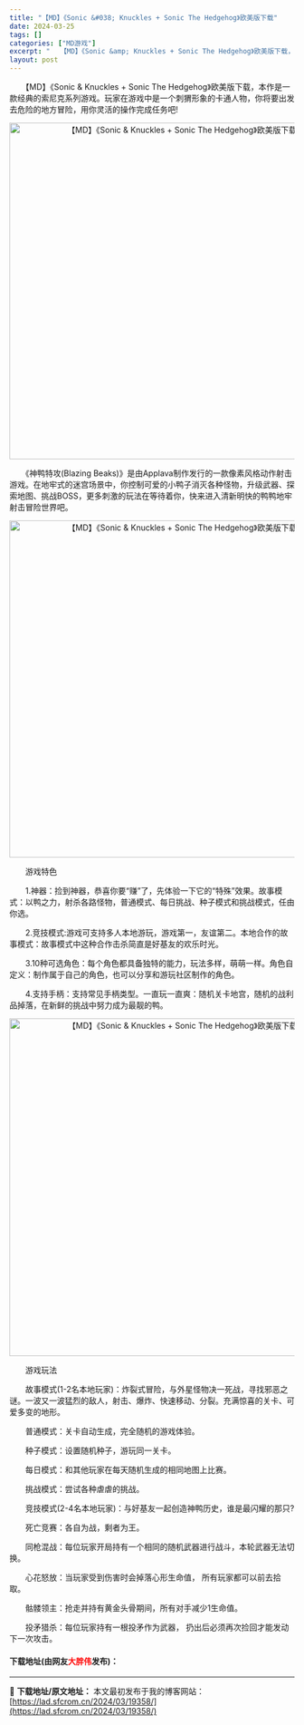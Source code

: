 ```yaml
---
title: "【MD】《Sonic &#038; Knuckles + Sonic The Hedgehog》欧美版下载"
date: 2024-03-25
tags: []
categories: ["MD游戏"]
excerpt: "　　【MD】《Sonic &amp; Knuckles + Sonic The Hedgehog》欧美版下载，本作是一款经典的索尼克系列游戏。玩家在游戏中是一个刺猬形象的卡通人物，你将要出发去危险的地方冒险，用你灵活的操作完成任务吧! 　　《神鸭特攻(Blazing Beaks)》是由Applava&hellip;"
layout: post
---
```


 <p>　　【MD】《Sonic &amp; Knuckles + Sonic The Hedgehog》欧美版下载，本作是一款经典的索尼克系列游戏。玩家在游戏中是一个刺猬形象的卡通人物，你将要出发去危险的地方冒险，用你灵活的操作完成任务吧!</p> <p align="center"><img align="" border="0" src="https://lad.sfcrom.cn/wp-content/uploads/2024/03/20240325_660112544ac46.png" width="594" alt="【MD】《Sonic &amp; Knuckles + Sonic The Hedgehog》欧美版下载" /></p> <p>　　《神鸭特攻(Blazing Beaks)》是由Applava制作发行的一款像素风格动作射击游戏。在地牢式的迷宫场景中，你控制可爱的小鸭子消灭各种怪物，升级武器、探索地图、挑战BOSS，更多刺激的玩法在等待着你，快来进入清新明快的鸭鸭地牢射击冒险世界吧。</p> <p align="center"><img align="" border="0" src="https://lad.sfcrom.cn/wp-content/uploads/2024/03/20240325_6601125540f0b.png" width="595" alt="【MD】《Sonic &amp; Knuckles + Sonic The Hedgehog》欧美版下载" /></p> <p>　　游戏特色</p> <p>　　1.神器：捡到神器，恭喜你要&ldquo;赚&rdquo;了，先体验一下它的&ldquo;特殊&rdquo;效果。故事模式：以鸭之力，射杀各路怪物，普通模式、每日挑战、种子模式和挑战模式，任由你选。</p> <p>　　2.竞技模式:游戏可支持多人本地游玩，游戏第一，友谊第二。本地合作的故事模式：故事模式中这种合作击杀简直是好基友的欢乐时光。</p> <p>　　3.10种可选角色：每个角色都具备独特的能力，玩法多样，萌萌一样。角色自定义：制作属于自己的角色，也可以分享和游玩社区制作的角色。</p> <p>　　4.支持手柄：支持常见手柄类型。一直玩一直爽：随机关卡地宫，随机的战利品掉落，在新鲜的挑战中努力成为最靓的鸭。</p> <p align="center"><img align="" border="0" src="https://lad.sfcrom.cn/wp-content/uploads/2024/03/20240325_660112564d4db.png" width="596" alt="【MD】《Sonic &amp; Knuckles + Sonic The Hedgehog》欧美版下载" /></p> <p>　　游戏玩法</p> <p>　　故事模式(1-2名本地玩家)：炸裂式冒险，与外星怪物决一死战，寻找邪恶之谜。一波又一波猛烈的敌人，射击、爆炸、快速移动、分裂。充满惊喜的关卡、可爱多变的地形。</p> <p>　　普通模式：关卡自动生成，完全随机的游戏体验。</p> <p>　　种子模式：设置随机种子，游玩同一关卡。</p> <p>　　每日模式：和其他玩家在每天随机生成的相同地图上比赛。</p> <p>　　挑战模式：尝试各种虐虐的挑战。</p> <p>　　竞技模式(2-4名本地玩家)：与好基友一起创造神鸭历史，谁是最闪耀的那只?</p> <p>　　死亡竞赛：各自为战，剩者为王。</p> <p>　　同枪混战：每位玩家开局持有一个相同的随机武器进行战斗，本轮武器无法切换。</p> <p>　　心花怒放：当玩家受到伤害时会掉落心形生命值， 所有玩家都可以前去拾取。</p> <p>　　骷髅领主：抢走并持有黄金头骨期间，所有对手减少1生命值。</p> <p>　　投矛猎杀：每位玩家持有一根投矛作为武器， 扔出后必须再次捡回才能发动下一次攻击。</p> <p><h4>下载地址(由网友<font color="red">大胖伟</font>发布)：</h4></p> 

---
📖 **下载地址/原文地址：** 本文最初发布于我的博客网站：[https://lad.sfcrom.cn/2024/03/19358/](https://lad.sfcrom.cn/2024/03/19358/)
